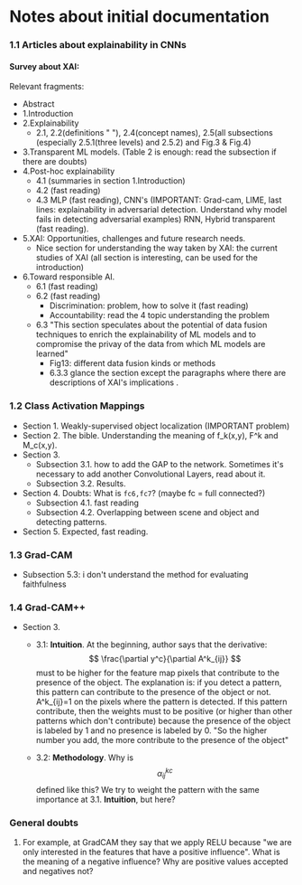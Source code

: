 # Notes about initial documentation

### 1.1 Articles about explainability in CNNs

#### Survey about XAI:

Relevant fragments:

- Abstract
- 1.Introduction
- 2.Explainability
  - 2.1, 2.2(definitions " "), 2.4(concept names), 2.5(all subsections (especially 2.5.1(three levels) and 2.5.2) and Fig.3 & Fig.4)
- 3.Transparent ML models. (Table 2 is enough: read the subsection if there are doubts)
- 4.Post-hoc explainability
  - 4.1 (summaries in section 1.Introduction)
  - 4.2 (fast reading)
  - 4.3 MLP (fast reading), CNN's (IMPORTANT: Grad-cam, LIME, last lines: explainability in adversarial detection. Understand why model fails in detecting adversarial examples) RNN, Hybrid transparent (fast reading).
- 5.XAI: Opportunities, challenges and future research needs.
  - Nice section for understanding the way taken by XAI: the current studies of XAI (all section is interesting, can be used for the introduction)
- 6.Toward responsible AI.
  - 6.1  (fast reading)
  - 6.2 (fast reading)
    - Discrimination: problem, how to solve it (fast reading)
    - Accountability: read the 4 topic understanding the problem
  - 6.3 "This section speculates about the potential of data fusion techniques to enrich the explainability of ML models and to compromise the privay of the data from which ML models are learned"
    - Fig13: different data fusion kinds or methods
    - 6.3.3 glance the section except the paragraphs where there are descriptions of XAI's implications .



### 1.2 Class Activation Mappings

- Section 1. Weakly-supervised object localization (IMPORTANT problem)
- Section 2. The bible. Understanding the meaning of f_k(x,y), F^k and M_c(x,y).
- Section 3.
  - Subsection 3.1. how to add the GAP to the network. Sometimes it's necessary to add another Convolutional Layers, read about it.
  - Subsection 3.2. Results.
- Section 4. Doubts: What is `fc6,fc7`? (maybe fc = full connected?)
  - Subsection 4.1. fast reading
  - Subsection 4.2. Overlapping between scene and object and detecting patterns.
- Section 5. Expected, fast reading.



### 1.3 Grad-CAM

- Subsection 5.3: i don't understand the method for evaluating faithfulness



### 1.4 Grad-CAM++

- Section 3.

  - 3.1: **Intuition**. At the beginning, author says that the derivative: 
    $$
    \frac{\partial y^c}{\partial A^k_{ij}}
    $$
    must to be higher for the feature map pixels that contribute to the presence of the object. The explanation is: if you detect a pattern, this pattern can contribute to the presence of the object or not. A^k_{ij}=1 on the pixels where the pattern is detected. If this pattern contribute, then the weights must to be positive (or higher than other patterns which don't contribute) because the presence of the object is labeled by 1 and no presence is labeled by 0. "So the higher number you add, the more contribute to the presence of the object"

  - 3.2: **Methodology**. Why is 
    $$
    \alpha_{ij}^{kc}
    $$
    defined like this? We try to weight the pattern with the same importance at 3.1. **Intuition**,  but here?



### General doubts

1. For example, at GradCAM they say that we apply RELU because "we are only interested in the features that have a positive influence". What is the meaning of a negative influence? Why are positive values  accepted and negatives not?

